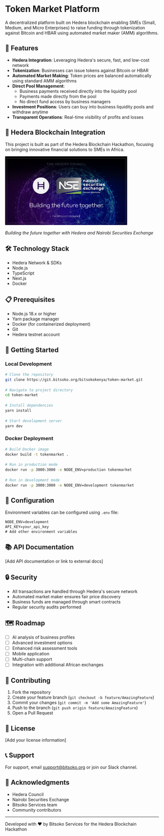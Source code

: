 # Token Market Platform

A decentralized platform built on Hedera blockchain enabling SMEs (Small, Medium, and Micro Enterprises) to raise funding through tokenization against Bitcoin and HBAR using automated market maker (AMM) algorithms.

## 🚀 Features

- **Hedera Integration**: Leveraging Hedera's secure, fast, and low-cost network
- **Tokenization**: Businesses can issue tokens against Bitcoin or HBAR
- **Automated Market Making**: Token prices are balanced automatically using standard AMM algorithms
- **Direct Pool Management**: 
  - Business payments received directly into the liquidity pool
  - Payments made directly from the pool
  - No direct fund access by business managers
- **Investment Positions**: Users can buy into business liquidity pools and withdraw anytime
- **Transparent Operations**: Real-time visibility of profits and losses

## 💫 Hedera Blockchain Integration

This project is built as part of the Hedera Blockchain Hackathon, focusing on bringing innovative financial solutions to SMEs in Africa.

<img src="screenshot/hed-hack.jpg" alt="Hedera Council x NSE" width="400"/>

*Building the future together with Hedera and Nairobi Securities Exchange*

## 🛠️ Technology Stack

- Hedera Network & SDKs
- Node.js
- TypeScript
- Next.js
- Docker

## 📋 Prerequisites

- Node.js 18.x or higher
- Yarn package manager
- Docker (for containerized deployment)
- Git
- Hedera testnet account

## 🚀 Getting Started

### Local Development

```bash
# Clone the repository
git clone https://git.bitsoko.org/bitsokokenya/token-market.git

# Navigate to project directory
cd token-market

# Install dependencies
yarn install

# Start development server
yarn dev
```

### Docker Deployment

```bash
# Build Docker image
docker build -t tokenmarket .

# Run in production mode
docker run -p 3000:3000 -e NODE_ENV=production tokenmarket

# Run in development mode
docker run -p 3000:3000 -e NODE_ENV=development tokenmarket
```

## 🔧 Configuration

Environment variables can be configured using `.env` file:

```env
NODE_ENV=development
API_KEY=your_api_key
# Add other environment variables
```

## 📚 API Documentation

[Add API documentation or link to external docs]

## 🔒 Security

- All transactions are handled through Hedera's secure network
- Automated market maker ensures fair price discovery
- Business funds are managed through smart contracts
- Regular security audits performed

## 🗺️ Roadmap

- [ ] AI analysis of business profiles
- [ ] Advanced investment options
- [ ] Enhanced risk assessment tools
- [ ] Mobile application
- [ ] Multi-chain support
- [ ] Integration with additional African exchanges

## 🤝 Contributing

1. Fork the repository
2. Create your feature branch (`git checkout -b feature/AmazingFeature`)
3. Commit your changes (`git commit -m 'Add some AmazingFeature'`)
4. Push to the branch (`git push origin feature/AmazingFeature`)
5. Open a Pull Request

## 📄 License

[Add your license information]

## 📞 Support

For support, email support@bitsoko.org or join our Slack channel.

## 🙏 Acknowledgments

- Hedera Council
- Nairobi Securities Exchange
- Bitsoko Services team
- Community contributors

---

Developed with ❤️ by Bitsoko Services for the Hedera Blockchain Hackathon
